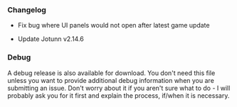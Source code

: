 ### Changelog

* Fix bug where UI panels would not open after latest game update

* Update Jotunn v2.14.6

### Debug

A debug release is also available for download. You don't need this file unless you want to provide additional debug information when you are submitting an issue. Don't worry about it if you aren't sure what to do - I will probably ask you for it first and explain the process, if/when it is necessary.
